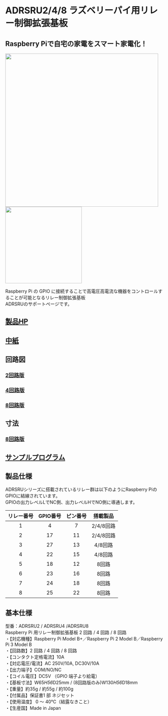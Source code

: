 # ADRSRU2/4/8 ラズベリーパイ用リレー制御拡張基板
## Raspberry Piで自宅の家電をスマート家電化！

<img src="https://bit-trade-one.co.jp/wp/wp-content/uploads/2018/04/06cb28334cdc87dfe2b63b0253b9cec1.png" width="480px">  <img src="https://bit-trade-one.co.jp/wp/wp-content/uploads/2018/05/ADRSRU8-MAIN.png" width="240px">  

Raspberry Pi の GPIO に接続することで高電圧高電流な機器をコントロールすることが可能となるリレー制御拡張基板  
ADRSRUのサポートページです。


## [製品HP](https://bit-trade-one.co.jp/product/module/adrsru/)

## [中紙](https://github.com/bit-trade-one/ADRSRU-RaspberryPi-Relay-Unit/blob/master/in_paper/ADRSRU_%E4%B8%AD%E7%B4%99.pdf)

## 回路図

### [2回路版](https://github.com/bit-trade-one/ADRSRU2-RaspberryPi-Relay-Unit/blob/master/Schematics/raspi_relay2_schematics.pdf)
### [4回路版](https://github.com/bit-trade-one/ADRSRU-RaspberryPi-Relay-Unit/blob/master/Schematics/raspi_relay4_v21_schematics.pdf)
### [8回路版](https://github.com/bit-trade-one/ADRSRU-RaspberryPi-Relay-Unit/blob/master/Schematics/ADRSRU8_schematics.pdf)

## 寸法

### [8回路版](https://github.com/bit-trade-one/ADRSRU-RaspberryPi-Relay-Unit/blob/master/Dimensions/ADRSRU8_outline.pdf)

## [サンプルプログラム](https://github.com/bit-trade-one/ADRSRU-RaspberryPi-Relay-Unit/blob/master/sample/README.md)

## 製品仕様

ADRSRUシリーズに搭載されているリレー群は以下のようにRaspberry PiのGPIOに結線されています。  
GPIOの出力レベルLでNC側、出力レベルHでNO側に導通します。  

|リレー番号|GPIO番号|ピン番号|搭載製品|
|:-:|:-:|:-:|:-:|
|1|4|7|2/4/8回路|
|2|17|11|2/4/8回路|
|3|27|13|4/8回路|
|4|22|15|4/8回路|
|5|18|12|8回路|
|6|23|16|8回路|
|7|24|18|8回路|
|8|25|22|8回路|

## 基本仕様 
型番：ADRSRU2 / ADRSRU4 /ADRSRU8  
Raspberry Pi 用リレー制御拡張基板 2 回路 / 4 回路 / 8 回路   
・【対応機種】Raspberry Pi Model B+／Raspberry Pi 2 Model B／Raspberry Pi 3 Model B   
・【回路数】2 回路 / 4 回路 / 8 回路  
・【コンタクト定格電流】10A   
・【対応電圧/電流】AC 250V/10A, DC30V/10A   
・【出力端子】COM/NO/NC   
・【コイル電圧】DC5V （GPIO 端子より給電）   
・【基板寸法】W65*H56*D25mm / (8回路版のみ)W130*H56*D18mm  
・【重量】約35g / 約55g / 約100g  
・【付属品】保証書1 部 ネジセット   
・【使用温度】 0 ～ 40℃（結露なきこと）   
・【生産国】Made in Japan  
